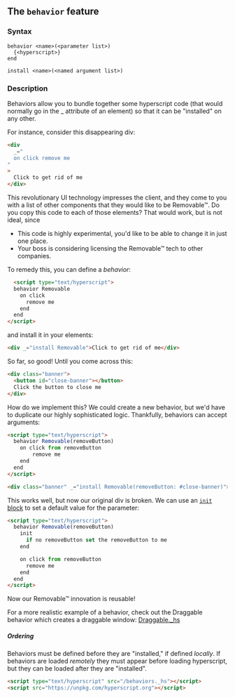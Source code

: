 
## The `behavior` feature

### Syntax

```ebnf
behavior <name>(<parameter list>)
  {<hyperscript>}
end
```

```ebnf
install <name>(<named argument list>)
```

### Description

Behaviors allow you to bundle together some hyperscript code (that would normally go in the \_ attribute of an element) so that it can be "installed" on any other.

For instance, consider this disappearing div:

```html
<div
  _="
  on click remove me
"
>
  Click to get rid of me
</div>
```

This revolutionary UI technology impresses the client, and they come to you with a list of other components that they would like to be Removable™. Do you copy this code to each of those elements? That would work, but is not ideal, since

- This code is highly experimental, you'd like to be able to change it in just one place.
- Your boss is considering licensing the Removable™ tech to other companies.

To remedy this, you can define a _behavior_:

<!-- I've never actually had a job, so I'm just imitating stories from tech
     talks. This is what the industry is like, right? -->

```html
  <script type="text/hyperscript">
  behavior Removable
    on click
      remove me
    end
  end
</script>
```

and install it in your elements:

```html
<div _="install Removable">Click to get rid of me</div>
```

So far, so good! Until you come across this:

```html
<div class="banner">
  <button id="close-banner"></button>
  Click the button to close me
</div>
```

How do we implement this? We could create a new behavior, but we'd have to duplicate our highly sophisticated logic. Thankfully, behaviors can accept arguments:

```html
<script type="text/hyperscript">
  behavior Removable(removeButton)
    on click from removeButton
        remove me
    end
  end
</script>
```

```html
<div class="banner" _="install Removable(removeButton: #close-banner)">...</div>
```

This works well, but now our original div is broken. We can use an [`init` block](/features/init/) to set a default value for the parameter:

```html
<script type="text/hyperscript">
  behavior Removable(removeButton)
    init
      if no removeButton set the removeButton to me
    end

    on click from removeButton
      remove me
    end
  end
</script>
```

Now our Removable™ innovation is reusable!

 For a more realistic example of a behavior, check out the Draggable behavior which creates a draggable window: [Draggable.\_hs](https://gist.github.com/dz4k/6505fb82ae7fdb0a03e6f3e360931aa9)

##### Ordering

Behaviors must be defined before they are "installed," if defined _locally_. If behaviors are loaded _remotely_ they must appear before loading hyperscript, but they can be loaded after they are "installed".

```html
<script type="text/hyperscript" src="/behaviors._hs"></script>
<script src="https://unpkg.com/hyperscript.org"></script>
```
